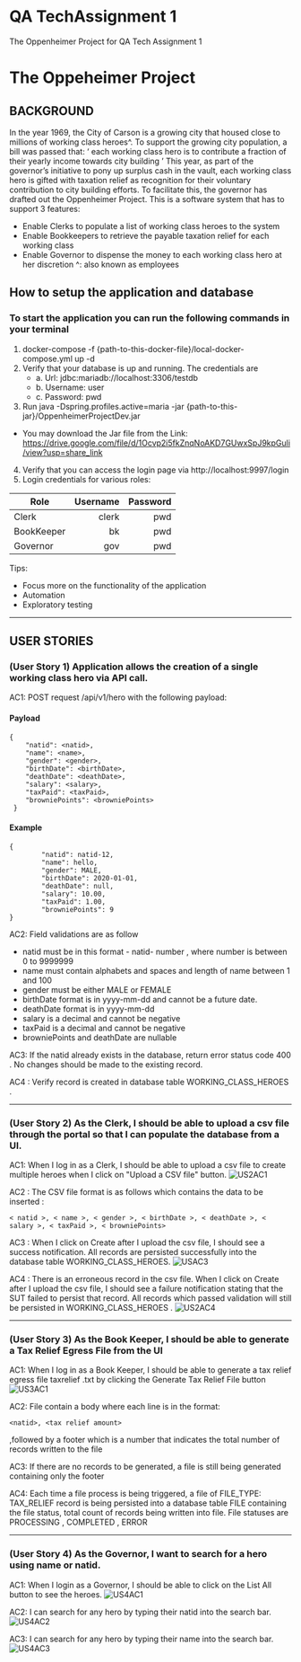 # QA TechAssignment 1
The Oppenheimer Project for QA Tech Assignment 1

# The Oppeheimer Project
## BACKGROUND
In the year 1969, the City of Carson is a growing city that housed close to
millions of working class heroes^. To support the growing city population, a
bill was passed that:
‘ each working class hero is to contribute a fraction of their yearly
income towards city building ’
This year, as part of the governor’s initiative to pony up surplus cash in
the vault, each working class hero is gifted with taxation relief as
recognition for their voluntary contribution to city building efforts.
To facilitate this, the governor has drafted out the Oppenheimer Project.
This is a software system that has to support 3 features:
- Enable Clerks to populate a list of working class heroes to the system
- Enable Bookkeepers to retrieve the payable taxation relief for each
working class
- Enable Governor to dispense the money to each working class hero at her
discretion
^: also known as employees

## How to setup the application and database
### To start the application you can run the following commands in your terminal

1. docker-compose -f {path-to-this-docker-file}/local-docker-compose.yml up -d
2. Verify that your database is up and running. The credentials are
   - a. Url: jdbc:mariadb://localhost:3306/testdb
   - b. Username: user
   - c. Password: pwd
3. Run java -Dspring.profiles.active=maria -jar
{path-to-this-jar}/OppenheimerProjectDev.jar
- You may download the Jar file from the Link: https://drive.google.com/file/d/1Ocvp2i5fkZnqNoAKD7GUwxSpJ9kpGuli/view?usp=share_link
  
4. Verify that you can access the login page via http://localhost:9997/login
5. Login credentials for various roles:

| Role       | Username | Password |
|------------|---------:|---------:|
| Clerk      | clerk    | pwd      |
| BookKeeper | bk       | pwd      |
| Governor   | gov      | pwd      |

Tips:
- Focus more on the functionality of the application
- Automation
- Exploratory testing

-------

## USER STORIES
### (User Story 1) Application allows the creation of a single working class hero via API call.

AC1: POST request /api/v1/hero with the following payload:
#### Payload 
``` 
{
    "natid": <natid>,
    "name": <name>,
    "gender": <gender>,
    "birthDate": <birthDate>,
    "deathDate": <deathDate>,
    "salary": <salary>,
    "taxPaid": <taxPaid>,
    "browniePoints": <browniePoints>
 } 
``` 
#### Example
``` 
{
        "natid": natid-12,
        "name": hello,
        "gender": MALE,
        "birthDate": 2020-01-01,
        "deathDate": null,
        "salary": 10.00,
        "taxPaid": 1.00,
        "browniePoints": 9
} 
```

AC2: Field validations are as follow
- natid must be in this format - natid- number , where number is between 0 to
9999999
- name must contain alphabets and spaces and length of name between 1 and 100
- gender must be either MALE or FEMALE
- birthDate format is in yyyy-mm-dd and cannot be a future date.
- deathDate format is in yyyy-mm-dd
- salary is a decimal and cannot be negative
- taxPaid is a decimal and cannot be negative
- browniePoints and deathDate are nullable

AC3: If the natid already exists in the database, return error status code 400 . No changes
should be made to the existing record.

AC4 : Verify record is created in database table WORKING_CLASS_HEROES .

-------


### (User Story 2) As the Clerk, I should be able to upload a csv file through the portal so that I can populate the database from a UI.

AC1: When I Iog in as a Clerk, I should be able to upload a csv file to create multiple heroes
when I click on "Upload a CSV file" button.
![US2AC1](https://github.com/KitkatRed/QA-TechAssignment-1/blob/main/images/US2_AC1.png)

AC2 : The CSV file format is as follows which contains the data to be inserted :
```
< natid >, < name >, < gender >, < birthDate >, < deathDate >, < salary >, < taxPaid >, < browniePoints>
```

AC3 : When I click on Create after I upload the csv file, I should see a success notification.
All records are persisted successfully into the database table WORKING_CLASS_HEROES.
![USAC3](https://github.com/KitkatRed/QA-TechAssignment-1/blob/main/images/US2_AC3.png)

AC4 : There is an erroneous record in the csv file. When I click on Create after I upload the
csv file, I should see a failure notification stating that the SUT failed to persist that record. All
records which passed validation will still be persisted in WORKING_CLASS_HEROES .
![US2AC4](https://github.com/KitkatRed/QA-TechAssignment-1/blob/main/images/US2_AC4.png)


-------

### (User Story 3) As the Book Keeper, I should be able to generate a Tax Relief Egress File from the UI

AC1: When I Iog in as a Book Keeper, I should be able to generate a tax relief egress file
taxrelief .txt by clicking the Generate Tax Relief File button
![US3AC1](https://github.com/KitkatRed/QA-TechAssignment-1/blob/main/images/US3_AC1.png)

AC2: File contain a body where each line is in the format: 
```
<natid>, <tax relief amount>
```
,followed by a footer which is a number that indicates the total number of records written to the
file

AC3: If there are no records to be generated, a file is still being generated containing only the
footer

AC4: Each time a file process is being triggered, a file of FILE_TYPE: TAX_RELIEF record
is being persisted into a database table FILE containing the file status, total count of records
being written into file. File statuses are PROCESSING , COMPLETED , ERROR


-------


### (User Story 4) As the Governor, I want to search for a hero using name or natid.

AC1: When I login as a Governor, I should be able to click on the List All button to
see the heroes.
![US4AC1](https://github.com/KitkatRed/QA-TechAssignment-1/blob/main/images/US4_AC1.png)

AC2: I can search for any hero by typing their natid into the search bar.
![US4AC2](https://github.com/KitkatRed/QA-TechAssignment-1/blob/main/images/US4_AC2.png)

AC3: I can search for any hero by typing their name into the search bar.
![US4AC3](https://github.com/KitkatRed/QA-TechAssignment-1/blob/main/images/US4_AC3.png)
